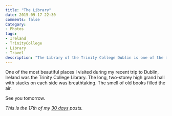 ```yaml
---
title: "The Library"
date: 2015-09-17 22:30
comments: false
Category:
- Photos
tags:
- Ireland
- TrinityCollege
- Library
- Travel
description: "The Library of the Trinity College Dublin is one of the most beautiful places to visit in Ireland."
---
```


One of the most beautiful places I visited during my recent trip to Dublin, Ireland was the Trinity College Library. The long, two-storey high grand hall with stacks on each side was breathtaking. The smell of old books filled the air.

<!-- more -->


<!-- c /images/2015/09/TrinityCollege/1.jpg One of the first sights as you enter the library -->

<!-- c /images/2015/09/TrinityCollege/2.jpg The books aren't ordered by author or title, but by size -->

<!-- c /images/2015/09/TrinityCollege/3.jpg Ladders are essential -->

<!-- c /images/2015/09/TrinityCollege/4.jpg The Ceiling -->

<!-- c /images/2015/09/TrinityCollege/5.jpg One last look before leaving -->

See you tomorrow.

_This is the 17th of my [30 days][] posts._

[30 days]: /2015/08/31/30-days/
